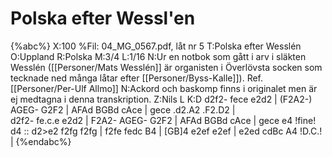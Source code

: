 # Polska efter Wessl'en

{%abc%}
X:100
%Fil: 04_MG_0567.pdf, låt nr 5
T:Polska efter Wesslén
O:Uppland
R:Polska
M:3/4
L:1/16
N:Ur en notbok som gått i arv i släkten Wesslén ([[Personer/Mats Wesslén]] är organisten i Överlövsta socken som tecknade ned många låtar efter [[Personer/Byss-Kalle]]). Ref. [[Personer/Per-Ulf Allmo]]
N:Ackord och baskomp finns i originalet men är ej medtagna i denna transkription.
Z:Nils L
K:D
d2f2- fece e2d2 | (F2A2-) AGEG- G2F2 | AFAd BGBd cAce | gece .d2.A2 .F2.D2 |  
d2f2- fe.c.e e2d2 | F2A2- AGEG- G2F2 | AFAd BGBd cAce | gece e4 !fine! d4 ::
d2>e2 f2fg f2fg | f2fe fedc B4 | [GB]4 e2ef e2ef | e2ed cdBc A4 !D.C.! | 
{%endabc%}
